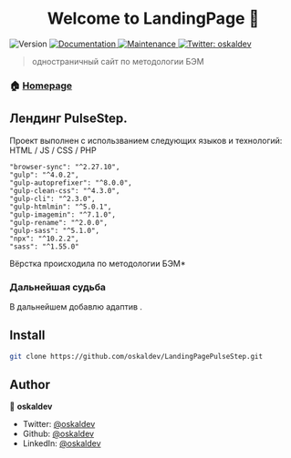 <h1 align="center">Welcome to LandingPage 👋</h1>
<p>
  <img alt="Version" src="https://img.shields.io/badge/version-1.0.0-blue.svg?cacheSeconds=2592000" />
  <a href="https://github.com/oskaldev/LandingPagePulseStep#readme" target="_blank">
    <img alt="Documentation" src="https://img.shields.io/badge/documentation-yes-brightgreen.svg" />
  </a>
  <a href="https://github.com/oskaldev/LandingPagePulseStep/graphs/commit-activity" target="_blank">
    <img alt="Maintenance" src="https://img.shields.io/badge/Maintained%3F-yes-green.svg" />
  </a>
  <a href="https://twitter.com/oskaldev" target="_blank">
    <img alt="Twitter: oskaldev" src="https://img.shields.io/twitter/follow/oskaldev.svg?style=social" />
  </a>
</p>

> одностраничный сайт по методологии БЭМ

### 🏠 [Homepage](https://github.com/oskaldev/LandingPagePulseStep#readme)

## Лендинг PulseStep.
 
Проект выполнен с использванием следующих языков и технологий:
    HTML / JS / CSS / PHP
    
    "browser-sync": "^2.27.10",
    "gulp": "^4.0.2",
    "gulp-autoprefixer": "^8.0.0",
    "gulp-clean-css": "^4.3.0",
    "gulp-cli": "^2.3.0",
    "gulp-htmlmin": "^5.0.1",
    "gulp-imagemin": "^7.1.0",
    "gulp-rename": "^2.0.0",
    "gulp-sass": "^5.1.0",
    "npx": "^10.2.2",
    "sass": "^1.55.0"

Вёрстка происходила по методологии БЭМ*

### Дальнейшая судьба
В дальнейшем добавлю адаптив .


## Install

```sh
git clone https://github.com/oskaldev/LandingPagePulseStep.git
```

## Author

👤 **oskaldev**

* Twitter: [@oskaldev](https://twitter.com/oskaldev)
* Github: [@oskaldev](https://github.com/oskaldev)
* LinkedIn: [@oskaldev](https://linkedin.com/in/oskaldev)
